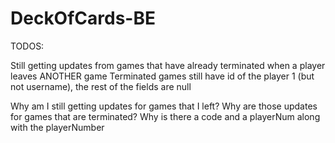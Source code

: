 # DeckOfCards-BE

TODOS:

Still getting updates from games that have already terminated when a player leaves ANOTHER game
Terminated games still have id of the player 1 (but not username), the rest of the fields are null

Why am I still getting updates for games that I left?
Why are those updates for games that are terminated?
Why is there a code and a playerNum along with the playerNumber
